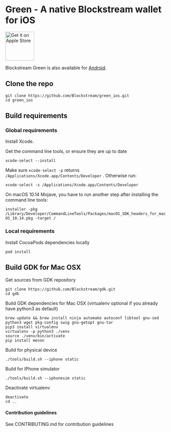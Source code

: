 # Green - A native Blockstream wallet for iOS

<a href="https://itunes.apple.com/app/id1402243590" target="_blank">
<img src="https://developer.apple.com/app-store/marketing/guidelines/images/badge-example-preferred_2x.png" alt="Get it on Apple Store" height="90"/></a>

Blockstream Green is also available for [Android](https://github.com/Blockstream/green_android).

## Clone the repo

```
git clone https://github.com/Blockstream/green_ios.git
cd green_ios
```

## Build requirements

### Global requirements

Install Xcode.

Get the command line tools, or ensure they are up to date

`xcode-select --install`

Make sure `xcode-select -p` returns `/Applications/Xcode.app/Contents/Developer` . Otherwise run:

`xcode-select -s /Applications/Xcode.app/Contents/Developer`

On macOS 10.14 Mojave, you have to run another step after installing the command line tools:

`installer -pkg /Library/Developer/CommandLineTools/Packages/macOS_SDK_headers_for_macOS_10.14.pkg -target /`


### Local requirements

Install CocoaPods dependencies locally

`pod install`

## Build GDK for Mac OSX

Get sources from GDK repository
```
git clone https://github.com/Blockstream/gdk.git
cd gdk
```

Build GDK dependencies for Mac OSX (virtualenv optional if you already have python3 as default)
```
brew update && brew install ninja automake autoconf libtool gnu-sed python3 wget pkg-config swig gnu-getopt gnu-tar
pip3 install virtualenv
virtualenv -p python3 ./venv
source ./venv/bin/activate
pip install meson
```

Build for physical device
```
./tools/build.sh --iphone static
```

Build for IPhone simulator
```
./tools/build.sh --iphonesim static
```

Deactivate virtualenv
```
deactivate
cd ..
```

#### Contribution guidelines

See CONTRIBUTING.md for contribution guidelines
